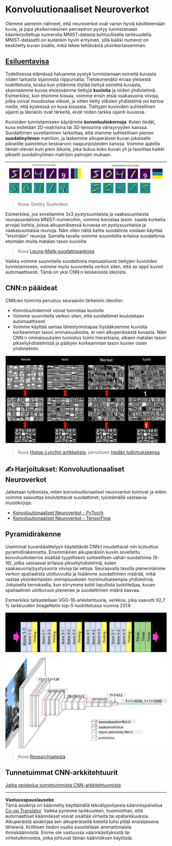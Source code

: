 <!--
CO_OP_TRANSLATOR_METADATA:
{
  "original_hash": "088837b42b7d99198bf62db8a42411e0",
  "translation_date": "2025-08-28T19:23:38+00:00",
  "source_file": "lessons/4-ComputerVision/07-ConvNets/README.md",
  "language_code": "fi"
}
-->
# Konvoluutionaaliset Neuroverkot

Olemme aiemmin nähneet, että neuroverkot ovat varsin hyviä käsittelemään kuvia, ja jopa yksikerroksinen perceptron pystyy tunnistamaan käsinkirjoitettuja numeroita MNIST-datasta kohtuullisella tarkkuudella. MNIST-datasetti on kuitenkin hyvin erityinen, sillä kaikki numerot on keskitetty kuvan sisälle, mikä tekee tehtävästä yksinkertaisemman.

## [Esiluentavisa](https://red-field-0a6ddfd03.1.azurestaticapps.net/quiz/107)

Todellisessa elämässä haluamme pystyä tunnistamaan esineitä kuvasta niiden tarkasta sijainnista riippumatta. Tietokonenäkö eroaa yleisestä luokittelusta, koska kun yritämme löytää tiettyä esinettä kuvasta, skannaamme kuvaa etsiessämme tiettyjä **kuvioita** ja niiden yhdistelmiä. Esimerkiksi, kun etsimme kissaa, voimme ensin etsiä vaakasuoria viivoja, jotka voivat muodostaa viikset, ja sitten tietty viiksien yhdistelmä voi kertoa meille, että kyseessä on kuva kissasta. Tiettyjen kuvioiden suhteellinen sijainti ja läsnäolo ovat tärkeitä, eivät niiden tarkka sijainti kuvassa.

Kuvioiden tunnistamiseen käytämme **konvoluutiokernoja**. Kuten tiedät, kuva esitetään 2D-matriisina tai 3D-tensorina värisyvyyden kanssa. Suodattimen soveltaminen tarkoittaa, että otamme suhteellisen pienen **suodatinytimen** matriisin, ja laskemme alkuperäisen kuvan jokaiselle pikselille painotetun keskiarvon naapuripisteiden kanssa. Voimme ajatella tämän olevan kuin pieni ikkuna, joka liukuu koko kuvan yli ja tasoittaa kaikki pikselit suodatinytimen matriisin painojen mukaan.

![Pystysuuntainen Reunasuodatin](../../../../../translated_images/filter-vert.b7148390ca0bc356ddc7e55555d2481819c1e86ddde9dce4db5e71a69d6f887f.fi.png) | ![Vaakasuuntainen Reunasuodatin](../../../../../translated_images/filter-horiz.59b80ed4feb946efbe201a7fe3ca95abb3364e266e6fd90820cb893b4d3a6dda.fi.png)
----|----

> Kuva: Dmitry Soshnikov

Esimerkiksi, jos sovellamme 3x3 pystysuuntaista ja vaakasuuntaista reunasuodatinta MNIST-numeroihin, voimme korostaa (esim. saada korkeita arvoja) kohtia, joissa alkuperäisessä kuvassa on pystysuuntaisia ja vaakasuuntaisia reunoja. Näin ollen näitä kahta suodatinta voidaan käyttää "etsimään" reunoja. Samalla tavalla voimme suunnitella erilaisia suodattimia etsimään muita matalan tason kuvioita:

> Kuva [Leung-Malik-suodatinpankista](https://www.robots.ox.ac.uk/~vgg/research/texclass/filters.html)

Vaikka voimme suunnitella suodattimia manuaalisesti tiettyjen kuvioiden tunnistamiseen, voimme myös suunnitella verkon siten, että se oppii kuviot automaattisesti. Tämä on yksi CNN:n keskeisistä ideoista.

## CNN:n pääideat

CNN:ien toiminta perustuu seuraaviin tärkeisiin ideoihin:

* Konvoluutiokernot voivat tunnistaa kuvioita
* Voimme suunnitella verkon siten, että suodattimet koulutetaan automaattisesti
* Voimme käyttää samaa lähestymistapaa löytääksemme kuvioita korkeamman tason ominaisuuksista, ei vain alkuperäisestä kuvasta. Näin CNN:n ominaisuuksien tunnistus toimii hierarkiana, alkaen matalan tason pikseliyhdistelmistä ja päätyen korkeamman tason kuvien osien yhdistelmiin.

![Hierarkkinen Ominaisuuksien Tunnistus](../../../../../translated_images/FeatureExtractionCNN.d9b456cbdae7cb643fde3032b81b2940e3cf8be842e29afac3f482725ba7f95c.fi.png)

> Kuva [Hislop-Lynchin artikkelista](https://www.semanticscholar.org/paper/Computer-vision-based-pedestrian-trajectory-Hislop-Lynch/26e6f74853fc9bbb7487b06dc2cf095d36c9021d), perustuen [heidän tutkimukseensa](https://dl.acm.org/doi/abs/10.1145/1553374.1553453)

## ✍️ Harjoitukset: Konvoluutionaaliset Neuroverkot

Jatketaan tutkimista, miten konvoluutionaaliset neuroverkot toimivat ja miten voimme saavuttaa koulutettavat suodattimet, työstämällä vastaavia muistikirjoja:

* [Konvoluutionaaliset Neuroverkot - PyTorch](ConvNetsPyTorch.ipynb)
* [Konvoluutionaaliset Neuroverkot - TensorFlow](ConvNetsTF.ipynb)

## Pyramidirakenne

Useimmat kuvankäsittelyyn käytettävät CNN:t noudattavat niin kutsuttua pyramidirakennetta. Ensimmäinen alkuperäisiin kuviin sovellettu konvoluutiokerros sisältää tyypillisesti suhteellisen vähän suodattimia (8-16), jotka vastaavat erilaisia pikseliyhdistelmiä, kuten vaakasuoria/pystysuoria viivoja tai vetoja. Seuraavalla tasolla pienennämme verkon spatiaalista ulottuvuutta ja lisäämme suodattimien määrää, mikä vastaa yksinkertaisten ominaisuuksien monimutkaisempia yhdistelmiä. Jokaisella kerroksella, kun siirrymme kohti lopullista luokittelijaa, kuvan spatiaalinen ulottuvuus pienenee ja suodattimien määrä kasvaa.

Esimerkiksi tarkastellaan VGG-16-arkkitehtuuria, verkkoa, joka saavutti 92,7 % tarkkuuden ImageNetin top-5-luokittelussa vuonna 2014:

![ImageNet-kerrokset](../../../../../translated_images/vgg-16-arch1.d901a5583b3a51baeaab3e768567d921e5d54befa46e1e642616c5458c934028.fi.jpg)

![ImageNet-pyramidi](../../../../../translated_images/vgg-16-arch.64ff2137f50dd49fdaa786e3f3a975b3f22615efd13efb19c5d22f12e01451a1.fi.jpg)

> Kuva [Researchgatesta](https://www.researchgate.net/figure/Vgg16-model-structure-To-get-the-VGG-NIN-model-we-replace-the-2-nd-4-th-6-th-7-th_fig2_335194493)

## Tunnetuimmat CNN-arkkitehtuurit

[Jatka opiskelua tunnetuimmista CNN-arkkitehtuureista](CNN_Architectures.md)

---

**Vastuuvapauslauseke**:  
Tämä asiakirja on käännetty käyttämällä tekoälypohjaista käännöspalvelua [Co-op Translator](https://github.com/Azure/co-op-translator). Vaikka pyrimme tarkkuuteen, huomioithan, että automaattiset käännökset voivat sisältää virheitä tai epätarkkuuksia. Alkuperäistä asiakirjaa sen alkuperäisellä kielellä tulisi pitää ensisijaisena lähteenä. Kriittisen tiedon osalta suositellaan ammattimaista ihmiskäännöstä. Emme ole vastuussa väärinkäsityksistä tai virhetulkinnoista, jotka johtuvat tämän käännöksen käytöstä.